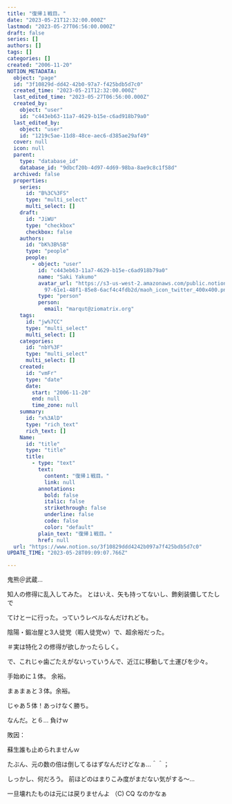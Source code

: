 ```yaml
---
title: "復帰１戦目。"
date: "2023-05-21T12:32:00.000Z"
lastmod: "2023-05-27T06:56:00.000Z"
draft: false
series: []
authors: []
tags: []
categories: []
created: "2006-11-20"
NOTION_METADATA:
  object: "page"
  id: "3f10829d-dd42-42b0-97a7-f425bdb5d7c0"
  created_time: "2023-05-21T12:32:00.000Z"
  last_edited_time: "2023-05-27T06:56:00.000Z"
  created_by:
    object: "user"
    id: "c443eb63-11a7-4629-b15e-c6ad918b79a0"
  last_edited_by:
    object: "user"
    id: "1219c5ae-11d8-48ce-aec6-d385ae29af49"
  cover: null
  icon: null
  parent:
    type: "database_id"
    database_id: "9dbcf20b-4d97-4d69-98ba-8ae9c8c1f58d"
  archived: false
  properties:
    series:
      id: "B%3C%3FS"
      type: "multi_select"
      multi_select: []
    draft:
      id: "JiWU"
      type: "checkbox"
      checkbox: false
    authors:
      id: "bK%3B%5B"
      type: "people"
      people:
        - object: "user"
          id: "c443eb63-11a7-4629-b15e-c6ad918b79a0"
          name: "Saki Yakumo"
          avatar_url: "https://s3-us-west-2.amazonaws.com/public.notion-static.com/3ad1c4\
            97-61e1-48f1-85e8-6acf4c4fdb2d/maoh_icon_twitter_400x400.png"
          type: "person"
          person:
            email: "marqut@ziomatrix.org"
    tags:
      id: "jw%7CC"
      type: "multi_select"
      multi_select: []
    categories:
      id: "nbY%3F"
      type: "multi_select"
      multi_select: []
    created:
      id: "vmFr"
      type: "date"
      date:
        start: "2006-11-20"
        end: null
        time_zone: null
    summary:
      id: "x%3AlD"
      type: "rich_text"
      rich_text: []
    Name:
      id: "title"
      type: "title"
      title:
        - type: "text"
          text:
            content: "復帰１戦目。"
            link: null
          annotations:
            bold: false
            italic: false
            strikethrough: false
            underline: false
            code: false
            color: "default"
          plain_text: "復帰１戦目。"
          href: null
  url: "https://www.notion.so/3f10829ddd4242b097a7f425bdb5d7c0"
UPDATE_TIME: "2023-05-28T09:09:07.766Z"

---
```

<link rel="stylesheet" href="https://cdn.jsdelivr.net/npm/katex@0.16.2/dist/katex.min.css" integrity="sha384-bYdxxUwYipFNohQlHt0bjN/LCpueqWz13HufFEV1SUatKs1cm4L6fFgCi1jT643X" crossorigin="anonymous">


鬼熊＠武蔵…


知人の修得に乱入してみた。 とはいえ、矢も持ってないし、飾剣装備してたしで


てけとーに行った。っていうレベルなんだけれども。


陰陽・鍛冶屋と3人徒党（暇人徒党ｗ）で、超余裕だった。


＃実は特化２の修得が欲しかったらしく。


で、これじゃ歯ごたえがないっていうんで、近江に移動して土運びを少々。


手始めに１体。 余裕。


まぁまぁと３体。余裕。


じゃあ５体！あっけなく勝ち。


なんだ。と６… 負けｗ


敗因：


蘇生誰も止められませんｗ


たぶん、元の数の倍は倒してるはずなんだけどなぁ…＾＾；


しっかし、何だろう。 前ほどのはまりこみ度がまだない気がする～…


一旦壊れたものは元には戻りませんよ （C) CQ なのかなぁ

